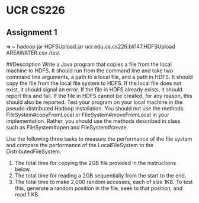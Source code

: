 # UCR CS226

## Assignment 1

➜  ~ hadoop jar HDFSUpload.jar ucr.edu.cs.cs226.bli147.HDFSUpload AREAWATER.csv /test

##Description
Write a Java program that copies a file from the local machine to HDFS. It should run from the command line and take two command line arguments, a path to a local file, and a path in HDFS. It should copy the file from the local file system to HDFS. If the local file does not exist, it should signal an error. If the file in HDFS already exists, it should report this and fail. If the file in HDFS cannot be created, for any reason, this should also be reported. Test your program on your local machine in the pseudo-distributed Hadoop installation. You should not use the methods FileSystem#copyFromLocal or FileSystem#moveFromLocal in your implementation. Rather, you should use the methods described in class such as FileSystem#open and FileSystem#create.

Use the following three tasks to measure the performance of the file system and compare the performance of the LocalFileSystem to the DistributedFileSystem.

1. The total time for copying the 2GB file provided in the instructions below.
2. The total time for reading a 2GB sequentially from the start to the end.
3. The total time to make 2,000 random accesses, each of size 1KB. To test this, generate a random
position in the file, seek to that position, and read 1 KB.